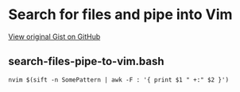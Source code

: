 # Search for files and pipe into Vim

[View original Gist on GitHub](https://gist.github.com/Integralist/35479416b54f2ee51b31)

## search-files-pipe-to-vim.bash

```shell
nvim $(sift -n SomePattern | awk -F : '{ print $1 " +:" $2 }')
```


